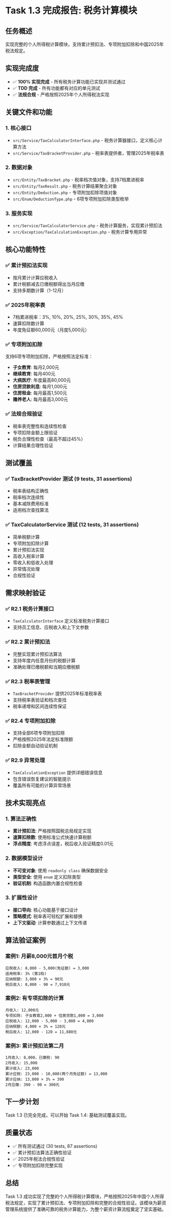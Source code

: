 # Task 1.3 完成报告: 税务计算模块

## 任务概述
实现完整的个人所得税计算模块，支持累计预扣法、专项附加扣除和中国2025年税法规定。

## 实现完成度
- ✅ **100% 实现完成** - 所有税务计算功能已实现并测试通过
- ✅ **TDD 完成** - 所有功能都有对应的单元测试
- ✅ **法规合规** - 严格按照2025年个人所得税法实现

## 关键文件和功能

### 1. 核心接口
- `src/Service/TaxCalculatorInterface.php` - 税务计算器接口，定义核心计算方法
- `src/Service/TaxBracketProvider.php` - 税率表提供者，管理2025年税率表

### 2. 数据对象
- `src/Entity/TaxBracket.php` - 税率档次值对象，支持7档累进税率
- `src/Entity/TaxResult.php` - 税务计算结果聚合对象
- `src/Entity/Deduction.php` - 专项附加扣除项值对象
- `src/Enum/DeductionType.php` - 6项专项附加扣除类型枚举

### 3. 服务实现
- `src/Service/TaxCalculatorService.php` - 税务计算服务，实现累计预扣法
- `src/Exception/TaxCalculationException.php` - 税务计算专用异常

## 核心功能特性

### ✅ 累计预扣法实现
- 按月累计计算应税收入
- 累计税额减去已缴税额得出当月应缴
- 支持多期数计算（1-12月）

### ✅ 2025年税率表
- 7档累进税率：3%, 10%, 20%, 25%, 30%, 35%, 45%
- 速算扣除数计算
- 年度免征额60,000元（月度5,000元）

### ✅ 专项附加扣除
支持6项专项附加扣除，严格按照法定标准：
- **子女教育**: 每月2,000元
- **继续教育**: 每月400元
- **大病医疗**: 年度最高80,000元
- **住房贷款利息**: 每月1,000元
- **住房租金**: 每月最高1,500元
- **赡养老人**: 每月最高3,000元

### ✅ 法规合规验证
- 税率表完整性和连续性检查
- 专项扣除金额上限验证
- 税负合理性检查（最高不超过45%）
- 计算结果合理性验证

## 测试覆盖

### ✅ TaxBracketProvider 测试 (9 tests, 31 assertions)
- 税率表结构正确性
- 税率档次连续性
- 基本减除费用标准
- 适用档次查找算法

### ✅ TaxCalculatorService 测试 (12 tests, 31 assertions)
- 简单税额计算
- 专项附加扣除计算
- 累计预扣法实现
- 高收入税率计算
- 零收入和低收入处理
- 异常情况处理
- 合规性验证

## 需求映射验证

### ✅ R2.1 税务计算接口
- `TaxCalculatorInterface` 定义标准税务计算接口
- 支持员工信息、应税收入和上下文参数

### ✅ R2.2 累计预扣法
- 完整实现累计预扣法算法
- 支持年度内任意月份的税额计算
- 准确处理已缴税额和当期应缴税额

### ✅ R2.3 税率表管理
- `TaxBracketProvider` 提供2025年标准税率表
- 支持税率表验证和档次查找
- 税率递增和区间连续性保证

### ✅ R2.4 专项附加扣除
- 支持全部6项专项附加扣除
- 严格按照2025年法定标准限额
- 扣除金额自动验证机制

### ✅ R2.9 异常处理
- `TaxCalculationException` 提供详细错误信息
- 包含错误恢复建议的智能提示
- 覆盖所有可能的计算异常场景

## 技术实现亮点

### 1. 算法正确性
- **累计预扣法**: 严格按照国税总局规定实现
- **速算扣除数**: 使用标准公式快速计算税额
- **浮点精度**: 考虑浮点误差，税后收入验证精度0.01元

### 2. 数据模型设计
- **不可变对象**: 使用 `readonly class` 确保数据安全
- **类型安全**: 使用 `enum` 定义扣除类型
- **验证机制**: 构造函数内置合规性检查

### 3. 扩展性设计
- **接口导向**: 核心功能基于接口设计
- **策略模式**: 税率表可轻松扩展和替换
- **上下文驱动**: 计算参数通过上下文传递

## 算法验证案例

### 案例1: 月薪8,000元首月个税
```
应税收入: 8,000 - 5,000(免征额) = 3,000
适用税率: 3% (第1档)
应纳税额: 3,000 × 3% = 90元
税后收入: 8,000 - 90 = 7,910元
```

### 案例2: 有专项扣除的计算
```
月收入: 12,000元
专项扣除: 子女教育2,000 + 住房贷款1,000 = 3,000
应税收入: 12,000 - 5,000 - 3,000 = 4,000
应纳税额: 4,000 × 3% = 120元
税后收入: 12,000 - 120 = 11,880元
```

### 案例3: 累计预扣法第二月
```
1月收入: 8,000，已缴税: 90
2月收入: 15,000
累计收入: 23,000
累计应税: 23,000 - 10,000(两个月免征额) = 13,000
累计应纳: 13,000 × 3% = 390
2月应缴: 390 - 90 = 300元
```

## 下一步计划
Task 1.3 已完全完成，可以开始 Task 1.4: 基础测试覆盖实现。

## 质量状态
- ✅ 所有测试通过 (30 tests, 87 assertions)
- ✅ 累计预扣法算法正确性验证
- ✅ 2025年税法合规性验证
- ✅ 专项附加扣除完整实现

## 总结
Task 1.3 成功实现了完整的个人所得税计算模块，严格按照2025年中国个人所得税法规定，实现了累计预扣法、专项附加扣除和完整的合规性验证。该模块为薪资管理系统提供了准确可靠的税务计算能力，为整个薪资计算流程奠定了坚实基础。